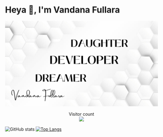 # Heya 👋, I'm Vandana Fullara
![](https://github.com/vandana3fullara/vandana3fullara/blob/main/DAUGHTER.png)

<p align="center"> 
  Visitor count<br>
  <img src="https://profile-counter.glitch.me/vandana3fullara/count.svg" />
</p>

  
![GitHub stats](https://github-readme-stats.vercel.app/api?username=vandana3fullara&show_icons=true&theme=tokyonight)
[![Top Langs](https://github-readme-stats.vercel.app/api/top-langs/?username=vandana3fullara&layout=compact&theme=tokyonight)](https://github.com/vandana3fullara/github-readme-stats)
